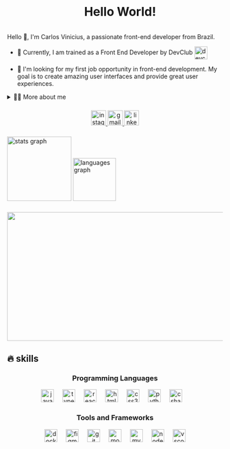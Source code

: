 <!--título-->
<div id="user-content-toc">
  <ul align="center">
    <summary><h1 style="display: inline-block">Hello World!</h1></summary>
</div>

<!-- Apresentação -->
<p>
  Hello 👋, I'm Carlos Vinicius, a passionate front-end developer from Brazil.

  - 🌱 Currently, I am trained as a Front End Developer by DevClub <img align="center" alt="devclub" src="https://rodolfomori.com.br/wp-content/uploads/elementor/thumbs/LOGO_1-qo8czxy553cvyvfatwq4bq0gsmaibyhntedfi6zcj4.png" height="30"/>

  - 🔭 I'm looking for my first job opportunity in front-end development. My goal is to create amazing user interfaces and provide great user experiences.
</p>

<!-- Dropdown -->
<details>
  <summary>👨‍💻 More about me</summary>

  - 💬 I'm 20 years old, I currently live in Brazil. I have intermediate English and experience with HTML, CSS, JavaScript and modern frameworks such as React. I'm always looking to learn new technologies and improve my skills.

  - ⚡ I like reading, whether it's a good book, manga or comics, as well as watching movies and playing games! I believe that our personal interests contribute to a more refined perception of things and problem solving. \o/
</details>

###

<div align="center">
  <a href="https://www.instagram.com/vinicius_zy/?next=%2F" target="_blank">
    <img src="https://img.shields.io/static/v1?message=Instagram&logo=instagram&label=&color=E4405F&logoColor=white&labelColor=&style=for-the-badge" height="35" alt="instagram logo"  />
  </a>
  <a href="viniciusfarias0710@gmail.com" target="_blank">
    <img src="https://img.shields.io/static/v1?message=Gmail&logo=gmail&label=&color=D14836&logoColor=white&labelColor=&style=for-the-badge" height="35" alt="gmail logo"  />
  </a>
  <a href="https://www.linkedin.com/in/carlosvinicius0710/" target="_blank">
    <img src="https://img.shields.io/static/v1?message=LinkedIn&logo=linkedin&label=&color=0077B5&logoColor=white&labelColor=&style=for-the-badge" height="35" alt="linkedin logo"  />
  </a>
</div>

###

<!-- GithubStats -->
<div align="left">
  <img src="https://github-readme-stats.vercel.app/api?username=viniciusfarias0710&hide_title=false&hide_rank=false&show_icons=true&include_all_commits=true&count_private=true&disable_animations=false&theme=midnight-purple&locale=en&hide_border=true" height="150" alt="stats graph"  />
  <img src="https://github-readme-stats.vercel.app/api/top-langs?username=viniciusfarias0710&locale=en&hide_title=false&layout=compact&card_width=320&langs_count=5&theme=midnight-purple&hide_border=true" height="100" alt="languages graph"  />
</div>

###

<!-- GIF -->
<div align="center">
  <img height="300" src="https://i.pinimg.com/originals/84/da/da/84dada0a5dcfd790700df3dd87897aef.gif" width="910"/>
</div>

###

## 🔥 skills
<!-- Habilidades: Linguagens de Programação -->
  <div align="center">
    <h3>Programming Languages</h3>
  <img src="https://cdn.jsdelivr.net/gh/devicons/devicon/icons/javascript/javascript-original.svg" height="30" alt="javascript logo"  />
  <img width="12" />
  <img src="https://cdn.jsdelivr.net/gh/devicons/devicon/icons/typescript/typescript-original.svg" height="30" alt="typescript logo"  />
  <img width="12" />
  <img src="https://cdn.jsdelivr.net/gh/devicons/devicon/icons/react/react-original.svg" height="30" alt="react logo"  />
  <img width="12" />
  <img src="https://cdn.jsdelivr.net/gh/devicons/devicon/icons/html5/html5-original.svg" height="30" alt="html5 logo"  />
  <img width="12" />
  <img src="https://cdn.jsdelivr.net/gh/devicons/devicon/icons/css3/css3-original.svg" height="30" alt="css3 logo"  />
  <img width="12" />
  <img src="https://cdn.jsdelivr.net/gh/devicons/devicon/icons/python/python-original.svg" height="30" alt="python logo"  />
  <img width="12" />
  <img src="https://cdn.jsdelivr.net/gh/devicons/devicon/icons/csharp/csharp-original.svg" height="30" alt="csharp logo"  />
  <img width="12" />

  ###
  
  <!-- Habilidades: Ferramentas e Frameworks -->
  <div style="flex-basis: 48%;">
    <h3>Tools and Frameworks</h3>
    <img src="https://cdn.jsdelivr.net/gh/devicons/devicon/icons/docker/docker-original.svg" height="30" alt="docker logo"  />
  <img width="12" />
  <img src="https://cdn.jsdelivr.net/gh/devicons/devicon/icons/figma/figma-original.svg" height="30" alt="figma logo"  />
  <img width="12" />
  <img src="https://cdn.jsdelivr.net/gh/devicons/devicon/icons/git/git-original.svg" height="30" alt="git logo"  />
  <img width="12" />
  <img src="https://cdn.jsdelivr.net/gh/devicons/devicon/icons/mongodb/mongodb-original.svg" height="30" alt="mongodb logo"  />
  <img width="12" />
  <img src="https://cdn.jsdelivr.net/gh/devicons/devicon/icons/mysql/mysql-original.svg" height="30" alt="mysql logo"  />
  <img width="12" />
  <img src="https://cdn.jsdelivr.net/gh/devicons/devicon/icons/nodejs/nodejs-original.svg" height="30" alt="nodejs logo"  />
  <img width="12" />
  <img src="https://cdn.jsdelivr.net/gh/devicons/devicon/icons/vscode/vscode-original.svg" height="30" alt="vscode logo"  />
</div>
